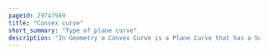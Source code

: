 ```yaml
---
pageid: 29747989
title: "Convex curve"
short_summary: "Type of plane curve"
description: "In Geometry a Convex Curve is a Plane Curve that has a Supporting Line through each of its Points. There are many other equivalent Definitions of these Curves dating back to Archimedes. Examples of Convex Curves include the convex Polygons the Boundaries of convex Sets and the Graphs of Convex Functions. Important Subclasses of Convex Curves include closed Convex curves the smooth Curves that are convex and the strictly convex Curves which have the additional Property of each supporting Line passing through a unique Point of the."
---
```


